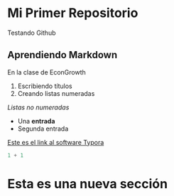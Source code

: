 # Mi Primer Repositorio
Testando Github

## Aprendiendo Markdown

En la clase de EconGrowth

1. Escribiendo títulos
2. Creando listas numeradas



*Listas no numeradas*

* Una **entrada** 
* Segunda entrada



[Este es el link al software Typora]( https://typora.io/) 

```python
1 + 1
```



# Esta es una nueva sección